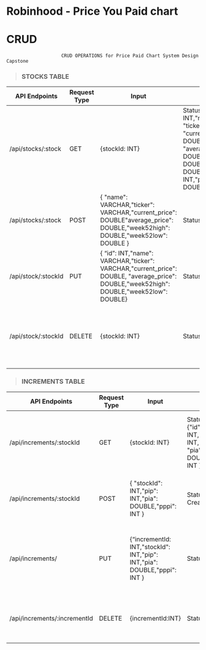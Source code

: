 # Robinhood - Price You Paid chart

# CRUD
                        
                        CRUD OPERATIONS for Price Paid Chart System Design Capstone



> ### STOCKS TABLE

| API Endpoints  | Request Type | Input | Output | Description  |
| ------------- | ------------- | ------------- | ------------- | ------------- | 
| /api/stocks/:stock | GET  | {stockId: INT} | Status: 200 {"id": INT,"name": VARCHAR "ticker": VARCHAR, "current_price": DOUBLE, "average_price": DOUBLE,"week52high": DOUBLE ,"week52low": DOUBLE,"stockId": INT,"pip": INT,"pia": DOUBLE,"pppi": INT}| This request will return record of the stockId request from stocks tables  |
| /api/stocks/:stock | POST  |  { "name": VARCHAR,"ticker": VARCHAR,"current_price": DOUBLE"average_price": DOUBLE,"week52high": DOUBLE,"week52low": DOUBLE }| Status:201 Created| This will add a new  record to stocks table |
| /api/stock/:stockId | PUT  |  { “id”: INT,"name": VARCHAR,"ticker": VARCHAR,"current_price": DOUBLE, "average_price": DOUBLE,"week52high": DOUBLE,"week52low": DOUBLE}| Status:200| This will update the given stockId if it exists in the stocks table.  |
| /api/stock/:stockId | DELETE  | {stockId: INT} | Status: 200  | This will delete a record with given stock record if it exists on stocks table.  | 



> ### INCREMENTS TABLE

| API Endpoints  | Request Type | Input | Output | Description  |
| ------------- | ------------- | ------------- | ------------- | ------------- | 
| /api/increments/:stockId  | GET  | {stockId: INT}| Status: 200 {"id": INT,"stockId": INT,"pip": INT, "pia": DOUBLE,"pppi": INT }| This request will return 33 increments data point for the stockId requested || 
/api/increments/:stockId | POST  | { "stockId": INT,"pip": INT,"pia": DOUBLE,"pppi": INT }| Status: 201 Created| This will create an increment for the stockId created.  | 
| /api/increments/ | PUT  | {“incrementId: INT,"stockId": INT,"pip": INT,"pia": DOUBLE,"pppi": INT }| Status:200  | This will update the record on increment table that matches the increment id. |
| /api/increments/:incrementId | DELETE  | {incrementId:INT} | Status: 200  | This will delete the record that matches increment id. |


